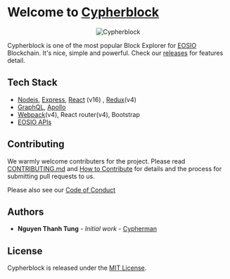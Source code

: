 # Welcome to [Cypherblock](https://www.cypherblock.io)

<p align="center">
  <img alt="Cypherblock" src="https://www.cypherblock.io/header_pro1.png">
</p>

Cypherblock is one of the most popular Block Explorer for [EOSIO](https://github.com/EOSIO/eos) Blockchain. It's nice, simple and powerful. Check our [releases](https://github.com/Cypherman1/cypherblock-eos/releases) for features detail.

## Tech Stack

- [Nodejs](https://nodejs.org/en/), [Express](https://expressjs.com/), [React](https://reactjs.org/) (v16) , [Redux](https://redux.js.org/)(v4)
- [GraphQL](https://graphql.org/), [Apollo](https://www.apollographql.com/)
- [Webpack](https://webpack.js.org/)(v4), React router(v4), Bootstrap
- [EOSIO APIs](https://developers.eos.io/)

## Contributing

We warmly welcome contributers for the project. Please read [CONTRIBUTING.md](CONTRIBUTING.md) and [How to Contribute](https://github.com/Cypherman1/cypherblock-eos/wiki/How-to-Contribute) for details and the process for submitting pull requests to us.

Please also see our [Code of Conduct](CODE_OF_CONDUCT.md)

## Authors

- **Nguyen Thanh Tung** - _Initial work_ - [Cypherman](https://github.com/Cypherman1)

## License

Cypherblock is released under the [MIT License](LICENSE.md).
